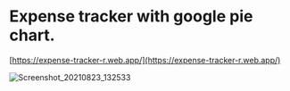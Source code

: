 # Expense tracker with google pie chart.

[https://expense-tracker-r.web.app/](https://expense-tracker-r.web.app/)

![Screenshot_20210823_132533](https://user-images.githubusercontent.com/16011024/130439739-cb3367a4-b7a4-479d-9447-3b33a2b9ad79.png)



